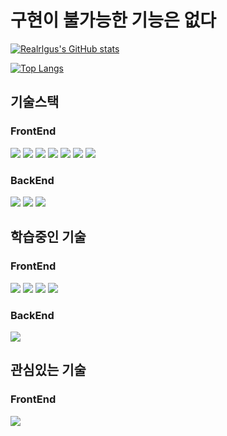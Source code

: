 # 구현이 불가능한 기능은 없다
[![Realrlgus's GitHub stats](https://github-readme-stats.vercel.app/api?username=realrlgus)](https://github.com/anuraghazra/github-readme-stats) 

[![Top Langs](https://github-readme-stats.vercel.app/api/top-langs/?username=realrlgus)](https://github.com/realrlgus/github-readme-stats)

##  기술스택

### FrontEnd
<img src="https://img.shields.io/badge/React-61DAFB?style=flat-square&logo=React&logoColor=black"/> <img src="https://img.shields.io/badge/React_Native-61DAFB?style=flat-square&logo=React&logoColor=black"/> <img src="https://img.shields.io/badge/Next.js-000000?style=flat-square&logo=Next.js&logoColor=white"/> <img src="https://img.shields.io/badge/TypeScript-3178C6?style=flat-square&logo=TypeScript&logoColor=white"/> <img src="https://img.shields.io/badge/JavaScript-F7DF1E?style=flat-square&logo=JavaScript&logoColor=white"/>
<img src="https://img.shields.io/badge/CSS3-1572B6?style=flat-square&logo=CSS3&logoColor=white"/> <img src="https://img.shields.io/badge/styled_components-DB7893?style=flat-square&logo=styled-components&logoColor=white"/>

### BackEnd
<img src="https://img.shields.io/badge/Node.js-339933?style=flat-square&logo=Node.js&logoColor=white"/> <img src="https://img.shields.io/badge/PHP-777BB4?style=flat-square&logo=PHP&logoColor=white"/> <img src="https://img.shields.io/badge/MySQL-4479A1?style=flat-square&logo=MySQL&logoColor=black"/>

## 학습중인 기술

### FrontEnd
<img src="https://img.shields.io/badge/React_Query-FF4154?style=flat-square&logo=ReactQuery&logoColor=black"/> <img src="https://img.shields.io/badge/Apollo_GraphQL-311C87?style=flat-square&logo=ApolloGraphQL&logoColor=white"/> <img src="https://img.shields.io/badge/Prisma-2D3748?style=flat-square&logo=Prisma&logoColor=white"/> <img src="https://img.shields.io/badge/Redux-764ABC?style=flat-square&logo=Redux&logoColor=black"/>

### BackEnd
<img src="https://img.shields.io/badge/GraphQL-E10098?style=flat-square&logo=GraphQL&logoColor=white"/>

## 관심있는 기술

### FrontEnd
<img src="https://img.shields.io/badge/Electron-47848F?style=flat-square&logo=Electron&logoColor=white"/>
